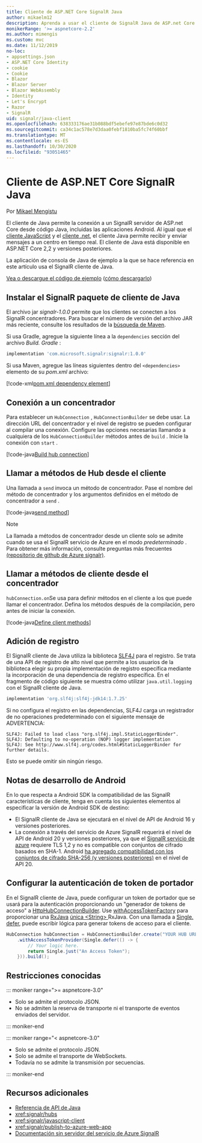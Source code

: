 ```yaml
---
title: Cliente de ASP.NET Core SignalR Java
author: mikaelm12
description: Aprenda a usar el cliente de SignalR Java de ASP.net Core.
monikerRange: '>= aspnetcore-2.2'
ms.author: mimengis
ms.custom: mvc
ms.date: 11/12/2019
no-loc:
- appsettings.json
- ASP.NET Core Identity
- cookie
- Cookie
- Blazor
- Blazor Server
- Blazor WebAssembly
- Identity
- Let's Encrypt
- Razor
- SignalR
uid: signalr/java-client
ms.openlocfilehash: 638333176ae31b088bdf5ebefe97e87bde6c0d32
ms.sourcegitcommit: ca34c1ac578e7d3daa0febf1810ba5fc74f60bbf
ms.translationtype: MT
ms.contentlocale: es-ES
ms.lasthandoff: 10/30/2020
ms.locfileid: "93051465"
---
```

# <a name="aspnet-core-no-locsignalr-java-client"></a>Cliente de ASP.NET Core SignalR Java

Por [Mikael Mengistu](https://twitter.com/MikaelM_12)

El cliente de Java permite la conexión a un SignalR servidor de ASP.net Core desde código Java, incluidas las aplicaciones Android. Al igual que el [cliente JavaScript](xref:signalr/javascript-client) y el [cliente .net](xref:signalr/dotnet-client), el cliente Java permite recibir y enviar mensajes a un centro en tiempo real. El cliente de Java está disponible en ASP.NET Core 2,2 y versiones posteriores.

La aplicación de consola de Java de ejemplo a la que se hace referencia en este artículo usa el SignalR cliente de Java.

[Vea o descargue el código de ejemplo](https://github.com/dotnet/AspNetCore.Docs/tree/master/aspnetcore/signalr/java-client/sample) ([cómo descargarlo](xref:index#how-to-download-a-sample))

## <a name="install-the-no-locsignalr-java-client-package"></a>Instalar el SignalR paquete de cliente de Java

El archivo jar *signalr-1.0.0* permite que los clientes se conecten a los SignalR concentradores. Para buscar el número de versión del archivo JAR más reciente, consulte los resultados de la [búsqueda de Maven](https://search.maven.org/search?q=g:com.microsoft.signalr%20AND%20a:signalr).

Si usa Gradle, agregue la siguiente línea a la `dependencies` sección del archivo *Build. Gradle* :

```gradle
implementation 'com.microsoft.signalr:signalr:1.0.0'
```

Si usa Maven, agregue las líneas siguientes dentro del `<dependencies>` elemento de su *pom.xml* archivo:

[!code-xml[pom.xml dependency element](java-client/sample/pom.xml?name=snippet_dependencyElement)]

## <a name="connect-to-a-hub"></a>Conexión a un concentrador

Para establecer un `HubConnection` , `HubConnectionBuilder` se debe usar. La dirección URL del concentrador y el nivel de registro se pueden configurar al compilar una conexión. Configure las opciones necesarias llamando a cualquiera de los `HubConnectionBuilder` métodos antes de `build` . Inicie la conexión con `start` .

[!code-java[Build hub connection](java-client/sample/src/main/java/Chat.java?range=16-17)]

## <a name="call-hub-methods-from-client"></a>Llamar a métodos de Hub desde el cliente

Una llamada a `send` invoca un método de concentrador. Pase el nombre del método de concentrador y los argumentos definidos en el método de concentrador a `send` .

[!code-java[send method](java-client/sample/src/main/java/Chat.java?range=28)]

> [!NOTE]
> La llamada a métodos de concentrador desde un cliente solo se admite cuando se usa el SignalR servicio de Azure en el modo *predeterminado* . Para obtener más información, consulte preguntas más frecuentes [(repositorio de github de Azure signalr)](https://github.com/Azure/azure-signalr/blob/dev/docs/faq.md#what-is-the-meaning-of-service-mode-defaultserverlessclassic-how-can-i-choose).

## <a name="call-client-methods-from-hub"></a>Llamar a métodos de cliente desde el concentrador

`hubConnection.on`Se usa para definir métodos en el cliente a los que puede llamar el concentrador. Defina los métodos después de la compilación, pero antes de iniciar la conexión.

[!code-java[Define client methods](java-client/sample/src/main/java/Chat.java?range=19-21)]

## <a name="add-logging"></a>Adición de registro

El SignalR cliente de Java utiliza la biblioteca [SLF4J](https://www.slf4j.org/) para el registro. Se trata de una API de registro de alto nivel que permite a los usuarios de la biblioteca elegir su propia implementación de registro específica mediante la incorporación de una dependencia de registro específica. En el fragmento de código siguiente se muestra cómo utilizar `java.util.logging` con el SignalR cliente de Java.

```gradle
implementation 'org.slf4j:slf4j-jdk14:1.7.25'
```

Si no configura el registro en las dependencias, SLF4J carga un registrador de no operaciones predeterminado con el siguiente mensaje de ADVERTENCIA:

```
SLF4J: Failed to load class "org.slf4j.impl.StaticLoggerBinder".
SLF4J: Defaulting to no-operation (NOP) logger implementation
SLF4J: See http://www.slf4j.org/codes.html#StaticLoggerBinder for further details.
```

Esto se puede omitir sin ningún riesgo.

## <a name="android-development-notes"></a>Notas de desarrollo de Android

En lo que respecta a Android SDK la compatibilidad de las SignalR características de cliente, tenga en cuenta los siguientes elementos al especificar la versión de Android SDK de destino:

* El SignalR cliente de Java se ejecutará en el nivel de API de Android 16 y versiones posteriores.
* La conexión a través del servicio de Azure SignalR requerirá el nivel de API de Android 20 y versiones posteriores, ya que el [ SignalR servicio de azure](/azure/azure-signalr/signalr-overview) requiere TLS 1,2 y no es compatible con conjuntos de cifrado basados en SHA-1. Android [ha agregado compatibilidad con los conjuntos de cifrado SHA-256 (y versiones posteriores)](https://developer.android.com/reference/javax/net/ssl/SSLSocket) en el nivel de API 20.

## <a name="configure-bearer-token-authentication"></a>Configurar la autenticación de token de portador

En el SignalR cliente de Java, puede configurar un token de portador que se usará para la autenticación proporcionando un "generador de tokens de acceso" a [HttpHubConnectionBuilder](/java/api/com.microsoft.signalr._http_hub_connection_builder?view=aspnet-signalr-java). Use [withAccessTokenFactory](/java/api/com.microsoft.signalr._http_hub_connection_builder.withaccesstokenprovider?view=aspnet-signalr-java#com_microsoft_signalr__http_hub_connection_builder_withAccessTokenProvider_Single_String__) para proporcionar una [RxJava](https://github.com/ReactiveX/RxJava) [única \<String> ](https://reactivex.io/documentation/single.html)RxJava. Con una llamada a [Single. defer](https://reactivex.io/RxJava/javadoc/io/reactivex/Single.html#defer-java.util.concurrent.Callable-), puede escribir lógica para generar tokens de acceso para el cliente.

```java
HubConnection hubConnection = HubConnectionBuilder.create("YOUR HUB URL HERE")
    .withAccessTokenProvider(Single.defer(() -> {
        // Your logic here.
        return Single.just("An Access Token");
    })).build();
```

## <a name="known-limitations"></a>Restricciones conocidas

::: moniker range=">= aspnetcore-3.0"

* Solo se admite el protocolo JSON.
* No se admiten la reserva de transporte ni el transporte de eventos enviados del servidor.

::: moniker-end

::: moniker range="< aspnetcore-3.0"

* Solo se admite el protocolo JSON.
* Solo se admite el transporte de WebSockets.
* Todavía no se admite la transmisión por secuencias.

::: moniker-end

## <a name="additional-resources"></a>Recursos adicionales

* [Referencia de API de Java](/java/api/com.microsoft.signalr?view=aspnet-signalr-java)
* <xref:signalr/hubs>
* <xref:signalr/javascript-client>
* <xref:signalr/publish-to-azure-web-app>
* [Documentación sin servidor del servicio de Azure SignalR](/azure/azure-signalr/signalr-concept-serverless-development-config)
